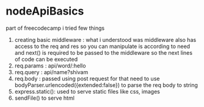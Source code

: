 # nodeApiBasics
part of freecodecamp
i tried few things
1. creating basic middleware : what i understood was middleware also has access to the req and res so you can manipulate is according to need and next() is required to be passed to the middleware so the next lines of code can be executed
2. req.params : api/word/:hello
3. req.query : api/name?shivam
4. req.body : passed using post request for that need to use bodyParser.urlencoded({extended:false}) to parse the req body to string
5. express.static(): used to serve static files like css, images
6. sendFile() to serve html
